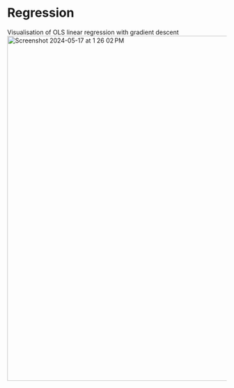 # Regression
Visualisation of OLS linear regression with gradient descent
<img width="791" alt="Screenshot 2024-05-17 at 1 26 02 PM" src="https://github.com/khalidbelhadj/regression/assets/106029014/3a637e43-aa4c-4e18-97fe-ba6a1954e2fc">

